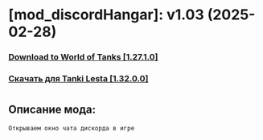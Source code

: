 # [mod_discordHangar]: v1.03 (2025-02-28)
### [**Download to World of Tanks [1.27.1.0]**](https://github.com/spoter/spoter-mods/releases/download/v7/mod_discordHangar.zip)
### [**Скачать для Tanki Lesta [1.32.0.0]**](https://github.com/spoter/spoter-mods/releases/download/v7/mod_discordHangar_RU.zip)
#
## Описание мода:
    Открываем окно чата дискорда в игре
